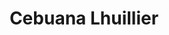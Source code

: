 ---
title: "Cebuana Lhuillier"
url: /pasig/cebuana-lhuillier-amang-rodriguez-avenue/
shop: pawnbroker
---